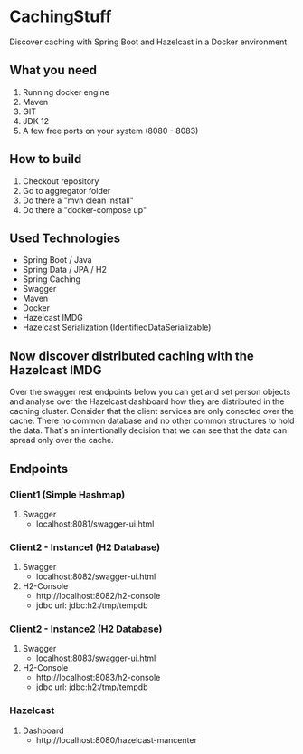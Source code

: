 # CachingStuff
Discover caching with Spring Boot and Hazelcast in a Docker environment

## What you need
1. Running docker engine
2. Maven
3. GIT
4. JDK 12
5. A few free ports on your system (8080 - 8083)

## How to build
1. Checkout repository
2. Go to aggregator folder
3. Do there a "mvn clean install"
4. Do there a "docker-compose up"

## Used Technologies
- Spring Boot / Java
- Spring Data / JPA / H2
- Spring Caching
- Swagger
- Maven
- Docker
- Hazelcast IMDG
- Hazelcast Serialization (IdentifiedDataSerializable)

## Now discover distributed caching with the Hazelcast IMDG
Over the swagger rest endpoints below you can get and set person objects and analyse over the Hazelcast dashboard how they are distributed in the caching cluster. Consider that the client services are only conected over the cache. There no common database and no other common structures to hold the data. That´s an intentionally decision that we can see that the data can spread only over the cache.

## Endpoints
### Client1 (Simple Hashmap)
1. Swagger
   - localhost:8081/swagger-ui.html
### Client2 - Instance1 (H2 Database)
1. Swagger     
   - localhost:8082/swagger-ui.html
2. H2-Console
   - http://localhost:8082/h2-console
   - jdbc url:  jdbc:h2:/tmp/tempdb
### Client2 - Instance2 (H2 Database)
1. Swagger     
   - localhost:8083/swagger-ui.html
2. H2-Console
   - http://localhost:8083/h2-console
   - jdbc url:  jdbc:h2:/tmp/tempdb
### Hazelcast
1. Dashboard   
   - http://localhost:8080/hazelcast-mancenter
